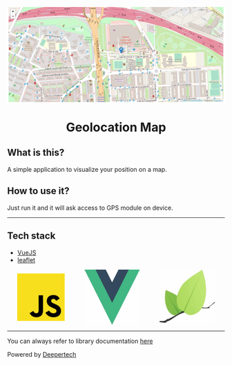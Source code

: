<div style="display: -ms-flexbox; display: -webkit-flex; display: flex; -webkit-flex-direction: row; -ms-flex-direction: row; flex-direction: row; -webkit-flex-wrap: wrap; -ms-flex-wrap: wrap; flex-wrap: wrap; -webkit-justify-content: space-around; -ms-flex-pack: distribute; justify-content: space-around; -webkit-align-content: center; -ms-flex-line-pack: center; align-content: center; -webkit-align-items: center; -ms-flex-align: center; align-items: center;">
  <img style="-webkit-order: 0; -ms-flex-order: 0; order: 0; -webkit-flex: 0 1 auto; -ms-flex: 0 1 auto; flex: 0 1 auto; -webkit-align-self: auto; -ms-flex-item-align: auto; align-self: auto;" src="preview.png" />
</div>

<h1 style="text-align:center;">Geolocation Map</h1>

## What is this?
A simple application to visualize your position on a map.

## How to use it?
Just run it and it will ask access to GPS module on device.

---

## Tech stack

- [VueJS](https://vuejs.org/)
- [leaflet](https://leafletjs.com/)

<div style="display: -ms-flexbox; display: -webkit-flex; display: flex; -webkit-flex-direction: row; -ms-flex-direction: row; flex-direction: row; -webkit-flex-wrap: wrap; -ms-flex-wrap: wrap; flex-wrap: wrap; -webkit-justify-content: space-around; -ms-flex-pack: distribute; justify-content: space-around; -webkit-align-content: center; -ms-flex-line-pack: center; align-content: center; -webkit-align-items: center; -ms-flex-align: center; align-items: center;">
  <img style="-webkit-order: 0; -ms-flex-order: 0; order: 0; -webkit-flex: 0 1 auto; -ms-flex: 0 1 auto; flex: 0 1 auto; -webkit-align-self: auto; -ms-flex-item-align: auto; align-self: auto; width:110px; height:110px" src="icon.png" />
  <img style="-webkit-order: 0; -ms-flex-order: 0; order: 0; -webkit-flex: 0 1 auto; -ms-flex: 0 1 auto; flex: 0 1 auto; -webkit-align-self: auto; -ms-flex-item-align: auto; align-self: auto; width:128px; height:128px" src="vuejs.png" />
  <img style="-webkit-order: 0; -ms-flex-order: 0; order: 0; -webkit-flex: 0 1 auto; -ms-flex: 0 1 auto; flex: 0 1 auto; -webkit-align-self: auto; -ms-flex-item-align: auto; align-self: auto; width:128px; height:128px" src="leaflet.png" />
</div>

---

You can always refer to library documentation [here](api.md)

Powered by <a href="https://deepertech.com" target="_blank">Deepertech</a>
